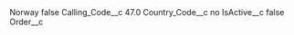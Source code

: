 <?xml version="1.0" encoding="UTF-8"?>
<CustomMetadata xmlns="http://soap.sforce.com/2006/04/metadata" xmlns:xsi="http://www.w3.org/2001/XMLSchema-instance" xmlns:xsd="http://www.w3.org/2001/XMLSchema">
    <label>Norway</label>
    <protected>false</protected>
    <values>
        <field>Calling_Code__c</field>
        <value xsi:type="xsd:double">47.0</value>
    </values>
    <values>
        <field>Country_Code__c</field>
        <value xsi:type="xsd:string">no</value>
    </values>
    <values>
        <field>IsActive__c</field>
        <value xsi:type="xsd:boolean">false</value>
    </values>
    <values>
        <field>Order__c</field>
        <value xsi:nil="true"/>
    </values>
</CustomMetadata>
